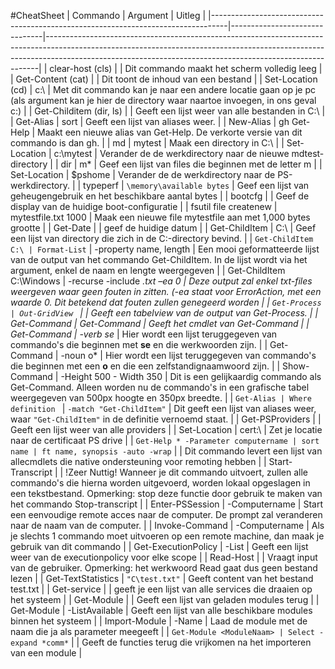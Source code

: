 #CheatSheet
| Commando                                                                         | Argument                      | Uitleg                                                                                                                                                                                                                                 |
|----------------------------------------------------------------------------------|-------------------------------|----------------------------------------------------------------------------------------------------------------------------------------------------------------------------------------------------------------------------------------|
| clear-host (cls)                                                                 |                               | Dit commando maakt het scherm volledig leeg                                                                                                                                                                                            |
| Get-Content (cat)                                                                |                               | Dit toont de inhoud van een bestand                                                                                                                                                                                                    |
| Set-Location (cd)                                                                | c:\                           | Met dit commando kan je naar een andere locatie gaan op je pc (als argument kan je hier de directory waar naartoe invoegen, in ons geval c:\)                                                                                          |
| Get-Childitem (dir, ls)                                                          |                               | Geeft een lijst weer van alle bestanden in C:\                                                                                                                                                                                         |
| Get-Alias                                                                        | sort                          | Geeft een lijst van aliases weer.                                                                                                                                                                                                      |
| New-Alias                                                                        | gh Get-Help                   | Maakt een nieuwe alias van Get-Help. De verkorte versie van dit commando is dan gh.                                                                                                                                                    |
| md                                                                               | mytest                        | Maak een directory in C:\                                                                                                                                                                                                              |
| Set-Location                                                                     | c:\mytest                     | Verander de de werkdirectory naar de nieuwe mdtest-directory                                                                                                                                                                           |
| dir                                                                              | m*                            | Geef een lijst van files die beginnen met de letter m                                                                                                                                                                                  |
| Set-Location                                                                     | $pshome                       | Verander de de werkdirectory naar de PS-werkdirectory.                                                                                                                                                                                 |
| typeperf                                                                         | `\memory\available bytes`     | Geef een lijst van geheugengebruik en het beschikbare aantal bytes                                                                                                                                                                     |
| bootcfg                                                                          |                               | Geef de display van de huidige boot-configuratie                                                                                                                                                                                       |
| fsutil file createnew                                                            | mytestfile.txt 1000           | Maak een nieuwe file mytestfile aan met 1,000 bytes grootte                                                                                                                                                                            |
| Get-Date                                                                         |                               | geef de huidige datum                                                                                                                                                                                                                  |
| Get-ChildItem                                                                    | C:\                           | Geef een lijst van directory die zich in de C:\-directory bevind.                                                                                                                                                                      |
| `Get-ChildItem C:\ | Format-List`                                                | -property name, length        | Een mooi geformatteerde lijst van de output van het commando Get-ChildItem. In de lijst wordt via het argument, enkel de naam en lengte weergegeven                                                                                    |
| Get-ChildItem C:\Windows                                                         | -recurse -include *.txt –ea 0 | Deze output zal enkel txt-files weergeven waar geen fouten in zitten. (-ea staat voor ErrorAction, met een waarde 0. Dit betekend dat fouten zullen genegeerd worden                                                                   |
| `Get-Process | Out-GridView `                                                    |                               | Geeft een tabelview van de output van Get-Process.                                                                                                                                                                                     |
| Get-Command                                                                      | Get-Command                   | Geeft het cmdlet van Get-Command                                                                                                                                                                                                       |
| Get-Command                                                                      | -verb se*                     | Hier wordt een lijst teruggegeven van commando's die beginnen met **se** en die werkwoorden zijn.                                                                                                                                      |
| Get-Command                                                                      | -noun o*                      | Hier wordt een lijst teruggegeven van commando's die beginnen met een **o** en die een zelfstandignaamwoord zijn.                                                                                                                      |
| Show-Command                                                                     | -Height 500 - Width 350       | Dit is een gelijkaardig commando als Get-Command. Alleen worden nu de commando's in een grafische tabel weergegeven van 500px hoogte en 350px breedte.                                                                                 |
| `Get-Alias | Where definition `                                                  | `-match "Get-ChildItem"`      | Dit geeft een lijst van aliases weer, waar `"Get-ChildItem"` in de definitie vernoemd staat.                                                                                                                                           |
| Get-PSProviders                                                                  |                               | Geeft een lijst weer van alle providers                                                                                                                                                                                                |
| Set-Location                                                                     | cert:\                        | Zet je locatie naar de certificaat PS drive                                                                                                                                                                                            |
| `Get-Help * -Parameter computername | sort name | ft name, synopsis -auto -wrap` |                               | Dit commando levert een lijst van allecmdlets die native ondersteuning voor remoting hebben                                                                                                                                            |
| Start-Transcript                                                                 |                               | !Zeer Nuttig! Wanneer je dit commando uitvoert, zullen alle commando's die hierna worden uitgevoerd, worden lokaal opgeslagen in een tekstbestand. Opmerking: stop deze functie door gebruik te maken van het commando Stop-transcript |
| Enter-PSSession                                                                  | -Computername <computer>      | Start een eenvoudige remote acces naar de computer. De prompt zal veranderen naar de naam van de computer.                                                                                                                             |
| Invoke-Command                                                                   | -Computername <computer>      | Als je slechts 1 commando moet uitvoeren op een remote machine, dan maak je gebruik van dit commando                                                                                                                                   |
| Get-ExecutionPolicy                                                              | -List                         | Geeft een lijst weer van de executionpolicy voor elke scope                                                                                                                                                                            |
| Read-Host                                                                        |                               | Vraagt input van de gebruiker. Opmerking: het werkwoord Read gaat dus geen bestand lezen                                                                                                                                               |
| Get-TextStatistics                                                               | `"C\test.txt"`                | Geeft content van het bestand test.txt                                                                                                                                                                                                 |
| Get-service                                                                      |                               | geeft je een lijst van alle services die draaien op het systeem                                                                                                                                                                        |
| Get-Module |   | Geeft een lijst van geladen modules terug |
| Get-Module | -ListAvailable | Geeft een lijst van alle beschikbare modules binnen het systeem |
| Import-Module | -Name <ModuleNaam> | Laad de module met de naam die ja als parameter meegeeft |
| `Get-Module <ModuleNaam> | Select -expand *comm*` |   | Geeft de functies terug die vrijkomen na het importeren van een module |

